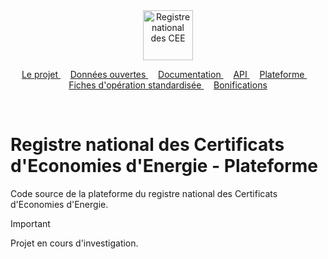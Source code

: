 <div align="center">
    <img width="auto" height="80" src="https://raw.githubusercontent.com/registre-national-cee/.github/refs/heads/main/assets/logo.svg" alt="Registre national des CEE">
</div>
<p align="center">
    <a href="https://github.com/registre-national-cee">
        Le projet
    </a>&nbsp;&nbsp;&nbsp;
    <a href="https://github.com/registre-national-cee/opendata">
        Données ouvertes
    </a>&nbsp;&nbsp;&nbsp;
    <a href="https://github.com/registre-national-cee/documentation">
        Documentation
    </a>&nbsp;&nbsp;&nbsp;
    <a href="https://github.com/registre-national-cee/api">
        API
    </a>&nbsp;&nbsp;&nbsp;
    <a href="https://github.com/registre-national-cee/app">
        Plateforme
    </a>&nbsp;&nbsp;&nbsp;
    <a href="https://github.com/registre-national-cee/fiches">
        Fiches d'opération standardisée
    </a>&nbsp;&nbsp;&nbsp;
    <a href="https://github.com/registre-national-cee/bonifications">
        Bonifications
    </a>
</p>
<br/>

# Registre national des Certificats d'Economies d'Energie - Plateforme

Code source de la plateforme du registre national des Certificats d'Economies d'Energie.

> [!IMPORTANT]  
> Projet en cours d'investigation.
